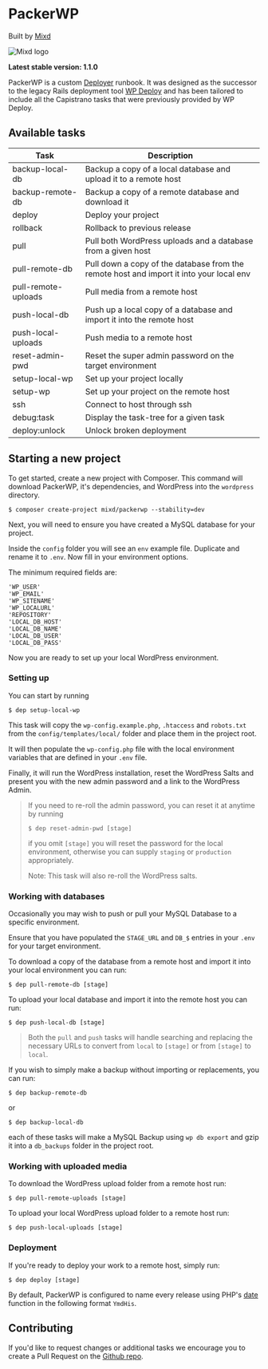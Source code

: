 # PackerWP

Built by [Mixd](https://github.com/Mixd/)

![Mixd logo](https://avatars1.githubusercontent.com/u/2025589?s=75 "Mixd - World Class Web Design")

**Latest stable version: 1.1.0**

PackerWP is a custom [Deployer](https://deployer.org/) runbook. It was designed as the successor to the legacy Rails deployment tool [WP Deploy](https://github.com/mixd/wp-deploy) and has been tailored to include all the Capistrano tasks that were previously provided by WP Deploy.

## Available tasks

| Task                   | Description                                                                             |
|------------------------|-----------------------------------------------------------------------------------------|
| backup-local-db        | Backup a copy of a local database and upload it to a remote host                        |
| backup-remote-db       | Backup a copy of a remote database and download it                                      |
| deploy                 | Deploy your project                                                                     |
| rollback               | Rollback to previous release                                                            |
| pull                   | Pull both WordPress uploads and a database from a given host                            |
| pull-remote-db         | Pull down a copy of the database from the remote host and import it into your local env |
| pull-remote-uploads    | Pull media from a remote host                                                           |
| push-local-db          | Push up a local copy of a database and import it into the remote host                   |
| push-local-uploads     | Push media to a remote host                                                             |
| reset-admin-pwd        | Reset the super admin password on the target environment                                |
| setup-local-wp         | Set up your project locally                                                             |
| setup-wp               | Set up your project on the remote host                                                  |
| ssh                    | Connect to host through ssh                                                             |
| debug:task             | Display the task-tree for a given task                                                  |
| deploy:unlock          | Unlock broken deployment                                                                |

## Starting a new project

To get started, create a new project with Composer. This command will download PackerWP, it's dependencies, and  WordPress into the `wordpress` directory.

```
$ composer create-project mixd/packerwp --stability=dev
```

Next, you will need to ensure you have created a MySQL database for your project.

Inside the `config` folder you will see an `env` example file. Duplicate and rename it to `.env`. Now fill in your environment options.

The minimum required fields are:

    'WP_USER'
    'WP_EMAIL'
    'WP_SITENAME'
    'WP_LOCALURL'
    'REPOSITORY'
    'LOCAL_DB_HOST'
    'LOCAL_DB_NAME'
    'LOCAL_DB_USER'
    'LOCAL_DB_PASS'

Now you are ready to set up your local WordPress environment.

### Setting up

You can start by running

```
$ dep setup-local-wp
```

This task will copy the `wp-config.example.php`, `.htaccess` and `robots.txt` from the `config/templates/local/` folder and place them in the project root.

It will then populate the `wp-config.php` file with the local environment variables that are defined in your `.env` file.

Finally, it will run the WordPress installation, reset the WordPress Salts and present you with the new admin password and a link to the WordPress Admin.

>If you need to re-roll the admin password, you can reset it at anytime by running
>
>`$ dep reset-admin-pwd [stage]`
>
> if you omit `[stage]` you will reset the password for the local environment, otherwise you can supply `staging` or `production` appropriately.
>
>Note: This task will also re-roll the WordPress salts.

### Working with databases

Occasionally you may wish to push or pull your MySQL Database to a specific environment.

Ensure that you have populated the `STAGE_URL` and `DB_$` entries in your `.env` for your target environment.

To download a copy of the database from a remote host and import it into your local environment you can run:
```
$ dep pull-remote-db [stage]
```

To upload your local database and import it into the remote host you can run:
```
$ dep push-local-db [stage]
```
>Both the `pull` and `push` tasks will handle searching and replacing the necessary URLs to convert from `local` to `[stage]` or from `[stage]` to `local`.

If you wish to simply make a backup without importing or replacements, you can run:
```
$ dep backup-remote-db
```
or
```
$ dep backup-local-db
```
each of these tasks will make a MySQL Backup using `wp db export` and gzip it into a `db_backups` folder in the project root.

### Working with uploaded media

To download the WordPress upload folder from a remote host run:
```
$ dep pull-remote-uploads [stage]
```

To upload your local WordPress upload folder to a remote host run:
```
$ dep push-local-uploads [stage]
```

### Deployment

If you're ready to deploy your work to a remote host, simply run:
```
$ dep deploy [stage]
```

By default, PackerWP is configured to name every release using PHP's [date](https://www.php.net/manual/en/function.date.php) function in the following format `YmdHis`.

## Contributing

If you'd like to request changes or additional tasks we encourage you to create a Pull Request on the [Github repo](https://github.com/mixd/packerwp).
